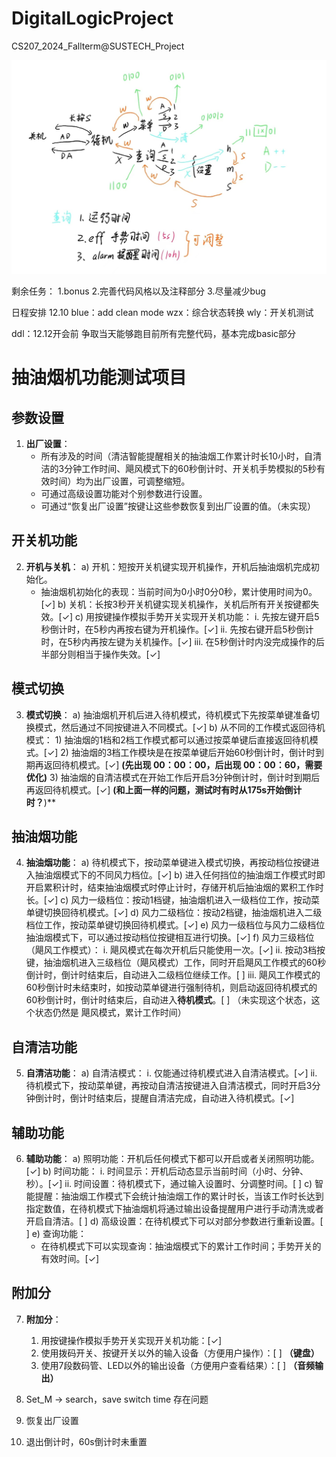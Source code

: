 # DigitalLogicProject
CS207_2024_Fallterm@SUSTECH_Project

![alt text](7d6308f2a40477999e75326144f1b00.jpg)

剩余任务：
1.bonus
2.完善代码风格以及注释部分
3.尽量减少bug

日程安排
12.10
blue：add clean mode
wzx：综合状态转换
wly：开关机测试

ddl：12.12开会前 争取当天能够跑目前所有完整代码，基本完成basic部分

# 抽油烟机功能测试项目

## 参数设置

1. **出厂设置**：
   - 所有涉及的时间（清洁智能提醒相关的抽油烟工作累计时长10小时，自清洁的3分钟工作时间、飓风模式下的60秒倒计时、开关机手势模拟的5秒有效时间）均为出厂设置，可调整缩短。
   - 可通过高级设置功能对个别参数进行设置。
   - 可通过“恢复出厂设置”按键让这些参数恢复到出厂设置的值。（未实现）

## 开关机功能

2. **开机与关机**：
   a) 开机：短按开关机键实现开机操作，开机后抽油烟机完成初始化。
   - 抽油烟机初始化的表现：当前时间为0小时0分0秒，累计使用时间为0。[✓]
     b) 关机：长按3秒开关机键实现关机操作，关机后所有开关按键都失效。[✓] 
     c) 用按键操作模拟手势开关实现开关机功能：
      i. 先按左键开启5秒倒计时，在5秒内再按右键为开机操作。[✓]
      ii. 先按右键开启5秒倒计时，在5秒内再按左键为关机操作。[✓]
      iii. 在5秒倒计时内没完成操作的后半部分则相当于操作失效。[✓]

## 模式切换

3. **模式切换**：
   a) 抽油烟机开机后进入待机模式，待机模式下先按菜单键准备切换模式，然后通过不同按键进入不同模式。[✓]
   b) 从不同的工作模式返回待机模式：
         1) 抽油烟的1档和2档工作模式都可以通过按菜单键后直接返回待机模式。[✓]
         2) 抽油烟的3档工作模块是在按菜单键后开始60秒倒计时，倒计时到期再返回待机模式。[✓] **(先出现 00：00：00，后出现 00：00：60，需要优化)**
         3) 抽油烟的自清洁模式在开始工作后开启3分钟倒计时，倒计时到期后再返回待机模式。[✓] **(和上面一样的问题，测试时有时从175s开始倒计时？**)**

## 抽油烟功能

4. **抽油烟功能**：
   a) 待机模式下，按动菜单键进入模式切换，再按动档位按键进入抽油烟模式下的不同风力档位。[✓]
   b) 进入任何挡位的抽油烟工作模式时即开启累积计时，结束抽油烟模式时停止计时，存储开机后抽油烟的累积工作时长。[✓]
   c) 风力一级档位：按动1档键，抽油烟机进入一级档位工作，按动菜单键切换回待机模式。[✓]
   d) 风力二级档位：按动2档键，抽油烟机进入二级档位工作，按动菜单键切换回待机模式。[✓]
   e) 风力一级档位与风力二级档位抽油烟模式下，可以通过按动档位按键相互进行切换。[✓]
   f) 风力三级档位（飓风工作模式）：
      i. 飓风模式在每次开机后只能使用一次。[✓]
      ii. 按动3档按键，抽油烟机进入三级档位（飓风模式）工作，同时开启飓风工作模式的60秒倒计时，倒计时结束后，自动进入二级档位继续工作。[ ]
      iii. 飓风工作模式的60秒倒计时未结束时，如按动菜单键进行强制待机，则启动返回待机模式的60秒倒计时，倒计时结束后，自动进入**待机模式**。[ ] （未实现这个状态，这个状态仍然是 飓风模式，累计工作时间）

## 自清洁功能

5. **自清洁功能**：
   a) 自清洁模式：
      i. 仅能通过待机模式进入自清洁模式。[✓]
      ii. 待机模式下，按动菜单键，再按动自清洁按键进入自清洁模式，同时开启3分钟倒计时，倒计时结束后，提醒自清洁完成，自动进入待机模式。[✓]

## 辅助功能

6. **辅助功能**：
   a) 照明功能：开机后任何模式下都可以开启或者关闭照明功能。[✓]
   b) 时间功能：
      i. 时间显示：开机后动态显示当前时间（小时、分钟、秒）。[✓]
      ii. 时间设置：待机模式下，通过输入设置时、分调整时间。[ ]
   c) 智能提醒：抽油烟工作模式下会统计抽油烟工作的累计时长，当该工作时长达到指定数值，在待机模式下抽油烟机将通过输出设备提醒用户进行手动清洗或者开启自清洁。[ ]
   d) 高级设置：在待机模式下可以对部分参数进行重新设置。[ ] 
   e) 查询功能：
      - 在待机模式下可以实现查询：抽油烟模式下的累计工作时间；手势开关的有效时间。[✓]

## 附加分

7. **附加分**：
   1. 用按键操作模拟手势开关实现开关机功能：[✓]
   2. 使用拨码开关、按键开关以外的输入设备（方便用户操作）：[ ] **（键盘）**
   3. 使用7段数码管、LED以外的输出设备（方便用户查看结果）：[ ] **（音频输出）**





1. Set_M -> search，save switch time 存在问题
2. 恢复出厂设置
3. 退出倒计时，60s倒计时未重置
